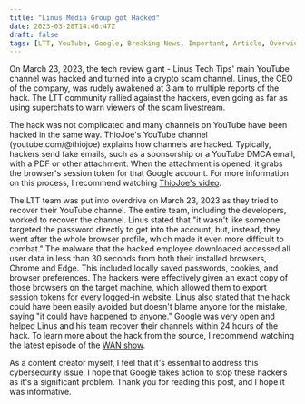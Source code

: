 ```yaml
---
title: "Linus Media Group got Hacked"
date: 2023-03-28T14:46:47Z
draft: false
tags: [LTT, YouTube, Google, Breaking News, Important, Article, Overview]
---
```


On March 23, 2023, the tech review giant - Linus Tech Tips' main YouTube channel was hacked and turned into a crypto scam channel. Linus, the CEO of the company, was rudely awakened at 3 am to multiple reports of the hack. The LTT community rallied against the hackers, even going as far as using superchats to warn viewers of the scam livestream.  

The hack was not complicated and many channels on YouTube have been hacked in the same way. ThioJoe's YouTube channel (youtube.com/@thiojoe) explains how channels are hacked. Typically, hackers send fake emails, such as a sponsorship or a YouTube DMCA email, with a PDF or other attachment. When the attachment is opened, it grabs the browser's session token for that Google account. For more information on this process, I recommend watching [ThioJoe's video](https://www.youtube.com/watch?v=xf9ERdBkM5M).

The LTT team was put into overdrive on March 23, 2023 as they tried to recover their YouTube channel. The entire team, including the developers, worked to recover the channel. Linus stated that "it wasn't like someone targeted the password directly to get into the account, but, instead, they went after the whole browser profile, which made it even more difficult to combat." The malware that the hacked employee downloaded accessed all user data in less than 30 seconds from both their installed browsers, Chrome and Edge. This included locally saved passwords, cookies, and browser preferences. The hackers were effectively given an exact copy of those browsers on the target machine, which allowed them to export session tokens for every logged-in website. Linus also stated that the hack could have been easily avoided but doesn't blame anyone for the mistake, saying "it could have happened to anyone." Google was very open and helped Linus and his team recover their channels within 24 hours of the hack. To learn more about the hack from the source, I recommend watching the latest episode of the [WAN show](https://www.youtube.com/watch?v=lh8Zdyy3zTQ).

As a content creator myself, I feel that it's essential to address this cybersecurity issue. I hope that Google takes action to stop these hackers as it's a significant problem. Thank you for reading this post, and I hope it was informative.
